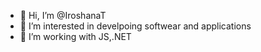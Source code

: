 - 👋 Hi, I’m @IroshanaT
- 👀 I’m interested in develpoing softwear and applications
- 🌱 I’m working with JS,.NET 
<!---
IroshanaT/IroshanaT is a ✨ special ✨ repository because its `README.md` (this file) appears on your GitHub profile.
You can click the Preview link to take a look at your changes.
--->
